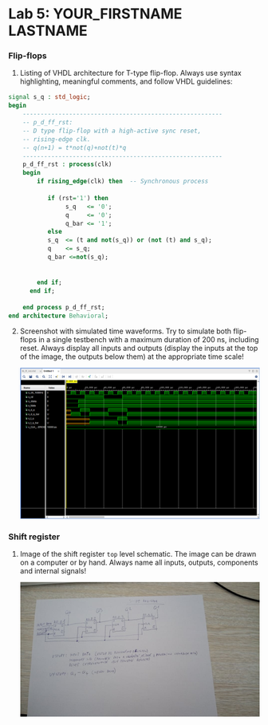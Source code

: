 # Lab 5: YOUR_FIRSTNAME LASTNAME

### Flip-flops

1. Listing of VHDL architecture for T-type flip-flop. Always use syntax highlighting, meaningful comments, and follow VHDL guidelines:

```vhdl
signal s_q : std_logic;
begin
    --------------------------------------------------------
    -- p_d_ff_rst:
    -- D type flip-flop with a high-active sync reset,
    -- rising-edge clk.
    -- q(n+1) = t*not(q)+not(t)*q
    --------------------------------------------------------
    p_d_ff_rst : process(clk)
    begin
        if rising_edge(clk) then  -- Synchronous process

           if (rst='1') then
                s_q   <= '0';
                q     <= '0';
                q_bar <= '1';
           else
           s_q  <= (t and not(s_q)) or (not (t) and s_q);
           q    <= s_q;
           q_bar <=not(s_q);

                
        end if;
      end if;  
        
    end process p_d_ff_rst;
end architecture Behavioral;
```

2. Screenshot with simulated time waveforms. Try to simulate both flip-flops in a single testbench with a maximum duration of 200 ns, including reset. Always display all inputs and outputs (display the inputs at the top of the image, the outputs below them) at the appropriate time scale!

   ![your figure](https://github.com/jamo796/-digital-electronics-1/blob/main/labs/05-ffs/img/simulace.bmp)

### Shift register

1. Image of the shift register `top` level schematic. The image can be drawn on a computer or by hand. Always name all inputs, outputs, components and internal signals!

   ![your figure](https://github.com/jamo796/-digital-electronics-1/blob/main/labs/05-ffs/img/276970233_1109644319579793_6451116448900604710_n.jpg)

